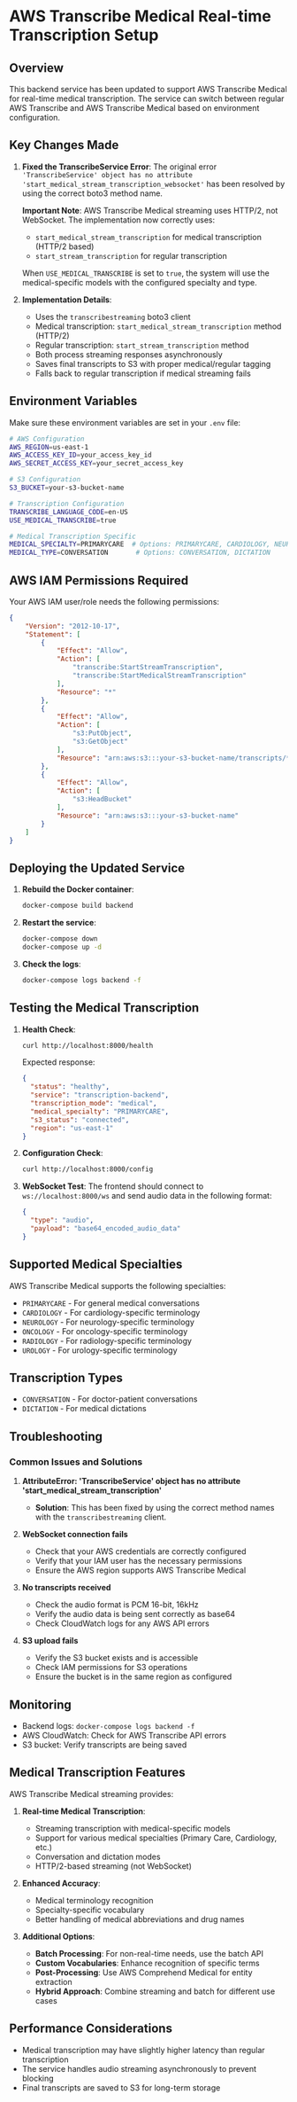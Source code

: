 # AWS Transcribe Medical Real-time Transcription Setup

## Overview
This backend service has been updated to support AWS Transcribe Medical for real-time medical transcription. The service can switch between regular AWS Transcribe and AWS Transcribe Medical based on environment configuration.

## Key Changes Made

1. **Fixed the TranscribeService Error**: The original error `'TranscribeService' object has no attribute 'start_medical_stream_transcription_websocket'` has been resolved by using the correct boto3 method name.
   
   **Important Note**: AWS Transcribe Medical streaming uses HTTP/2, not WebSocket. The implementation now correctly uses:
   - `start_medical_stream_transcription` for medical transcription (HTTP/2 based)
   - `start_stream_transcription` for regular transcription
   
   When `USE_MEDICAL_TRANSCRIBE` is set to `true`, the system will use the medical-specific models with the configured specialty and type.

2. **Implementation Details**:
   - Uses the `transcribestreaming` boto3 client
   - Medical transcription: `start_medical_stream_transcription` method (HTTP/2)
   - Regular transcription: `start_stream_transcription` method
   - Both process streaming responses asynchronously
   - Saves final transcripts to S3 with proper medical/regular tagging
   - Falls back to regular transcription if medical streaming fails

## Environment Variables

Make sure these environment variables are set in your `.env` file:

```bash
# AWS Configuration
AWS_REGION=us-east-1
AWS_ACCESS_KEY_ID=your_access_key_id
AWS_SECRET_ACCESS_KEY=your_secret_access_key

# S3 Configuration
S3_BUCKET=your-s3-bucket-name

# Transcription Configuration
TRANSCRIBE_LANGUAGE_CODE=en-US
USE_MEDICAL_TRANSCRIBE=true

# Medical Transcription Specific
MEDICAL_SPECIALTY=PRIMARYCARE  # Options: PRIMARYCARE, CARDIOLOGY, NEUROLOGY, ONCOLOGY, RADIOLOGY, UROLOGY
MEDICAL_TYPE=CONVERSATION       # Options: CONVERSATION, DICTATION
```

## AWS IAM Permissions Required

Your AWS IAM user/role needs the following permissions:

```json
{
    "Version": "2012-10-17",
    "Statement": [
        {
            "Effect": "Allow",
            "Action": [
                "transcribe:StartStreamTranscription",
                "transcribe:StartMedicalStreamTranscription"
            ],
            "Resource": "*"
        },
        {
            "Effect": "Allow",
            "Action": [
                "s3:PutObject",
                "s3:GetObject"
            ],
            "Resource": "arn:aws:s3:::your-s3-bucket-name/transcripts/*"
        },
        {
            "Effect": "Allow",
            "Action": [
                "s3:HeadBucket"
            ],
            "Resource": "arn:aws:s3:::your-s3-bucket-name"
        }
    ]
}
```

## Deploying the Updated Service

1. **Rebuild the Docker container**:
   ```bash
   docker-compose build backend
   ```

2. **Restart the service**:
   ```bash
   docker-compose down
   docker-compose up -d
   ```

3. **Check the logs**:
   ```bash
   docker-compose logs backend -f
   ```

## Testing the Medical Transcription

1. **Health Check**:
   ```bash
   curl http://localhost:8000/health
   ```
   
   Expected response:
   ```json
   {
     "status": "healthy",
     "service": "transcription-backend",
     "transcription_mode": "medical",
     "medical_specialty": "PRIMARYCARE",
     "s3_status": "connected",
     "region": "us-east-1"
   }
   ```

2. **Configuration Check**:
   ```bash
   curl http://localhost:8000/config
   ```

3. **WebSocket Test**:
   The frontend should connect to `ws://localhost:8000/ws` and send audio data in the following format:
   ```json
   {
     "type": "audio",
     "payload": "base64_encoded_audio_data"
   }
   ```

## Supported Medical Specialties

AWS Transcribe Medical supports the following specialties:
- `PRIMARYCARE` - For general medical conversations
- `CARDIOLOGY` - For cardiology-specific terminology
- `NEUROLOGY` - For neurology-specific terminology
- `ONCOLOGY` - For oncology-specific terminology
- `RADIOLOGY` - For radiology-specific terminology
- `UROLOGY` - For urology-specific terminology

## Transcription Types

- `CONVERSATION` - For doctor-patient conversations
- `DICTATION` - For medical dictations

## Troubleshooting

### Common Issues and Solutions

1. **AttributeError: 'TranscribeService' object has no attribute 'start_medical_stream_transcription'**
   - **Solution**: This has been fixed by using the correct method names with the `transcribestreaming` client.

2. **WebSocket connection fails**
   - Check that your AWS credentials are correctly configured
   - Verify that your IAM user has the necessary permissions
   - Ensure the AWS region supports AWS Transcribe Medical

3. **No transcripts received**
   - Check the audio format is PCM 16-bit, 16kHz
   - Verify the audio data is being sent correctly as base64
   - Check CloudWatch logs for any AWS API errors

4. **S3 upload fails**
   - Verify the S3 bucket exists and is accessible
   - Check IAM permissions for S3 operations
   - Ensure the bucket is in the same region as configured

## Monitoring

- Backend logs: `docker-compose logs backend -f`
- AWS CloudWatch: Check for AWS Transcribe API errors
- S3 bucket: Verify transcripts are being saved

## Medical Transcription Features

AWS Transcribe Medical streaming provides:

1. **Real-time Medical Transcription**:
   - Streaming transcription with medical-specific models
   - Support for various medical specialties (Primary Care, Cardiology, etc.)
   - Conversation and dictation modes
   - HTTP/2-based streaming (not WebSocket)

2. **Enhanced Accuracy**:
   - Medical terminology recognition
   - Specialty-specific vocabulary
   - Better handling of medical abbreviations and drug names

3. **Additional Options**:
   - **Batch Processing**: For non-real-time needs, use the batch API
   - **Custom Vocabularies**: Enhance recognition of specific terms
   - **Post-Processing**: Use AWS Comprehend Medical for entity extraction
   - **Hybrid Approach**: Combine streaming and batch for different use cases

## Performance Considerations

- Medical transcription may have slightly higher latency than regular transcription
- The service handles audio streaming asynchronously to prevent blocking
- Final transcripts are saved to S3 for long-term storage